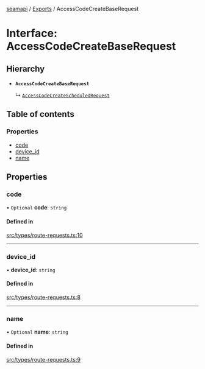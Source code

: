 [seamapi](../README.md) / [Exports](../modules.md) / AccessCodeCreateBaseRequest

# Interface: AccessCodeCreateBaseRequest

## Hierarchy

- **`AccessCodeCreateBaseRequest`**

  ↳ [`AccessCodeCreateScheduledRequest`](AccessCodeCreateScheduledRequest.md)

## Table of contents

### Properties

- [code](AccessCodeCreateBaseRequest.md#code)
- [device\_id](AccessCodeCreateBaseRequest.md#device_id)
- [name](AccessCodeCreateBaseRequest.md#name)

## Properties

### code

• `Optional` **code**: `string`

#### Defined in

[src/types/route-requests.ts:10](https://github.com/hello-seam/seamapi-javascript/blob/main/src/types/route-requests.ts#L10)

___

### device\_id

• **device\_id**: `string`

#### Defined in

[src/types/route-requests.ts:8](https://github.com/hello-seam/seamapi-javascript/blob/main/src/types/route-requests.ts#L8)

___

### name

• `Optional` **name**: `string`

#### Defined in

[src/types/route-requests.ts:9](https://github.com/hello-seam/seamapi-javascript/blob/main/src/types/route-requests.ts#L9)
